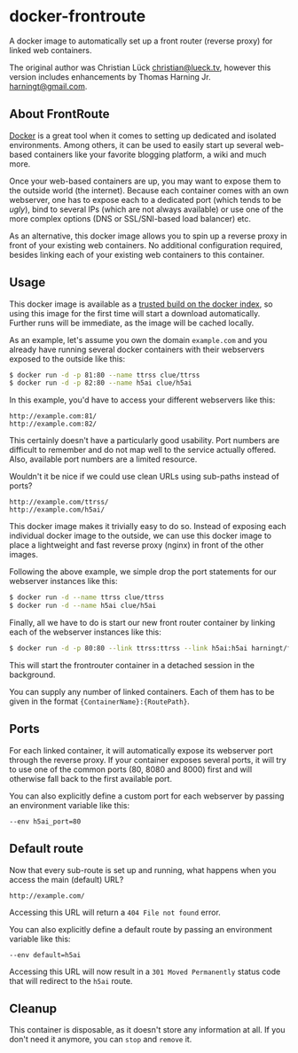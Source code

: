 # docker-frontroute

A docker image to automatically set up a front router (reverse proxy) for linked web containers.

The original author was Christian Lück <christian@lueck.tv>, however this version includes enhancements by
Thomas Harning Jr. <harningt@gmail.com>.

## About FrontRoute

[Docker](https://www.docker.io) is a great tool when it comes to setting up dedicated and isolated environments.
Among others, it can be used to easily start up several web-based containers like your favorite blogging platform,
a wiki and much more.

Once your web-based containers are up, you may want to expose them to the outside world (the internet).
Because each container comes with an own webserver, one has to expose each to a dedicated port (which tends to be *ugly*),
bind to several IPs (which are not always available) or use one of the more complex options (DNS or SSL/SNI-based load balancer) etc.

As an alternative, this docker image allows you to spin up a reverse proxy in front of your existing web containers.
No additional configuration required, besides linking each of your existing web containers to this container.

## Usage

This docker image is available as a [trusted build on the docker index](https://index.docker.io/u/harningt/frontroute/),
so using this image for the first time will start a download automatically.
Further runs will be immediate, as the image will be cached locally.

As an example, let's assume you own the domain `example.com` and you already have running several docker containers
with their webservers exposed to the outside like this:

```bash
$ docker run -d -p 81:80 --name ttrss clue/ttrss
$ docker run -d -p 82:80 --name h5ai clue/h5ai
```

In this example, you'd have to access your different webservers like this:

```
http://example.com:81/
http://example.com:82/
```

This certainly doesn't have a particularly good usability.
Port numbers are difficult to remember and do not map well to the service actually offered.
Also, available port numbers are a limited resource.

Wouldn't it be nice if we could use clean URLs using sub-paths instead of ports?

```
http://example.com/ttrss/
http://example.com/h5ai/
```

This docker image makes it trivially easy to do so.
Instead of exposing each individual docker image to the outside,
we can use this docker image to place a lightweight and fast reverse proxy (nginx) in front of the other images.

Following the above example, we simple drop the port statements for our webserver instances like this:

```bash
$ docker run -d --name ttrss clue/ttrss
$ docker run -d --name h5ai clue/h5ai
```

Finally, all we have to do is start our new front router container by linking each of the webserver instances like this:

```bash
$ docker run -d -p 80:80 --link ttrss:ttrss --link h5ai:h5ai harningt/frontroute
```

This will start the frontrouter container in a detached session in the background.

You can supply any number of linked containers. Each of them has to be given in the format `{ContainerName}:{RoutePath}`.

## Ports

For each linked container, it will automatically expose its webserver port through the reverse proxy.
If your container exposes several ports, it will try to use one of the common ports (80, 8080 and 8000) first and
will otherwise fall back to the first available port.

You can also explicitly define a custom port for each webserver by passing an environment variable like this:

```
--env h5ai_port=80
```

## Default route

Now that every sub-route is set up and running, what happens when you access the main (default) URL?

```
http://example.com/
```

Accessing this URL will return a `404 File not found` error.

You can also explicitly define a default route by passing an environment variable like this:

```
--env default=h5ai
```

Accessing this URL will now result in a `301 Moved Permanently` status code that will redirect to the `h5ai` route.

## Cleanup

This container is disposable, as it doesn't store any information at all.
If you don't need it anymore, you can `stop` and `remove` it.
